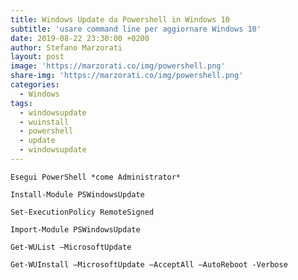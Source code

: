 ```yaml
---
title: Windows Update da Powershell in Windows 10
subtitle: 'usare command line per aggiornare Windows 10'
date: 2019-08-22 23:30:00 +0200
author: Stefano Marzorati
layout: post
image: 'https://marzorati.co/img/powershell.png'
share-img: 'https://marzorati.co/img/powershell.png'
categories:
  - Windows
tags:
  - windowsupdate
  - wuinstall
  - powershell
  - update
  - windowsupdate
---
```

	Esegui PowerShell *come Administrator*   

	Install-Module PSWindowsUpdate

	Set-ExecutionPolicy RemoteSigned

	Import-Module PSWindowsUpdate

	Get-WUList –MicrosoftUpdate

	Get-WUInstall –MicrosoftUpdate –AcceptAll –AutoReboot -Verbose
	
